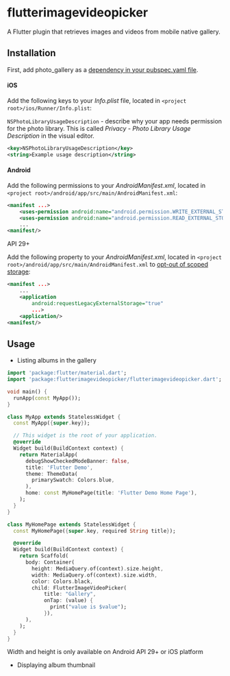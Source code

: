 # flutterimagevideopicker

A Flutter plugin that retrieves images and videos from mobile native gallery.

## Installation

First, add photo_gallery as a [dependency in your pubspec.yaml file](https://flutter.dev/docs/development/packages-and-plugins/using-packages).

#### iOS

Add the following keys to your _Info.plist_ file, located in `<project root>/ios/Runner/Info.plist`:

`NSPhotoLibraryUsageDescription` - describe why your app needs permission for the photo library. This is called _Privacy - Photo Library Usage Description_ in the visual editor.

```xml
<key>NSPhotoLibraryUsageDescription</key>
<string>Example usage description</string>
```

#### Android

Add the following permissions to your _AndroidManifest.xml_, located in `<project root>/android/app/src/main/AndroidManifest.xml`:

```xml
<manifest ...>
    <uses-permission android:name="android.permission.WRITE_EXTERNAL_STORAGE" />
    <uses-permission android:name="android.permission.READ_EXTERNAL_STORAGE" />
    ...
<manifest/>
```

API 29+

Add the following property to your _AndroidManifest.xml_, located in `<project root>/android/app/src/main/AndroidManifest.xml` to [opt-out of scoped storage](https://developer.android.com/training/data-storage/use-cases#opt-out-scoped-storage):

```xml
<manifest ...>
    ...
    <application
        android:requestLegacyExternalStorage="true"
        ...>
    <application/>
<manifest/>
```

## Usage

- Listing albums in the gallery

```dart
import 'package:flutter/material.dart';
import 'package:flutterimagevideopicker/flutterimagevideopicker.dart';

void main() {
  runApp(const MyApp());
}

class MyApp extends StatelessWidget {
  const MyApp({super.key});

  // This widget is the root of your application.
  @override
  Widget build(BuildContext context) {
    return MaterialApp(
      debugShowCheckedModeBanner: false,
      title: 'Flutter Demo',
      theme: ThemeData(
        primarySwatch: Colors.blue,
      ),
      home: const MyHomePage(title: 'Flutter Demo Home Page'),
    );
  }
}

class MyHomePage extends StatelessWidget {
  const MyHomePage({super.key, required String title});

  @override
  Widget build(BuildContext context) {
    return Scaffold(
      body: Container(
        height: MediaQuery.of(context).size.height,
        width: MediaQuery.of(context).size.width,
        color: Colors.black,
        child: FlutterImageVideoPicker(
            title: "Gallery",
            onTap: (value) {
              print("value is $value");
            }),
      ),
    );
  }
}
```

Width and height is only available on Android API 29+ or iOS platform

- Displaying album thumbnail
